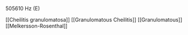 505610 Hz (E)

[[Cheilitis granulomatosa]]
[[Granulomatous Cheilitis]]
[[Granulomatous]]
[[Melkersson-Rosenthal]]